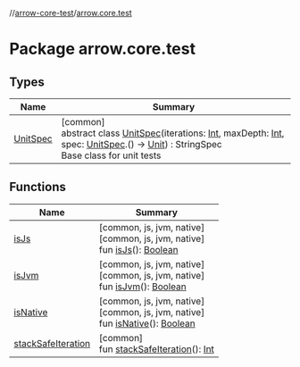 //[arrow-core-test](../../index.md)/[arrow.core.test](index.md)

# Package arrow.core.test

## Types

| Name | Summary |
|---|---|
| [UnitSpec](-unit-spec/index.md) | [common]<br>abstract class [UnitSpec](-unit-spec/index.md)(iterations: [Int](https://kotlinlang.org/api/latest/jvm/stdlib/kotlin/-int/index.html), maxDepth: [Int](https://kotlinlang.org/api/latest/jvm/stdlib/kotlin/-int/index.html), spec: [UnitSpec](-unit-spec/index.md).() -&gt; [Unit](https://kotlinlang.org/api/latest/jvm/stdlib/kotlin/-unit/index.html)) : StringSpec<br>Base class for unit tests |

## Functions

| Name | Summary |
|---|---|
| [isJs](is-js.md) | [common, js, jvm, native]<br>[common, js, jvm, native]<br>fun [isJs](is-js.md)(): [Boolean](https://kotlinlang.org/api/latest/jvm/stdlib/kotlin/-boolean/index.html) |
| [isJvm](is-jvm.md) | [common, js, jvm, native]<br>[common, js, jvm, native]<br>fun [isJvm](is-jvm.md)(): [Boolean](https://kotlinlang.org/api/latest/jvm/stdlib/kotlin/-boolean/index.html) |
| [isNative](is-native.md) | [common, js, jvm, native]<br>[common, js, jvm, native]<br>fun [isNative](is-native.md)(): [Boolean](https://kotlinlang.org/api/latest/jvm/stdlib/kotlin/-boolean/index.html) |
| [stackSafeIteration](stack-safe-iteration.md) | [common]<br>fun [stackSafeIteration](stack-safe-iteration.md)(): [Int](https://kotlinlang.org/api/latest/jvm/stdlib/kotlin/-int/index.html) |

